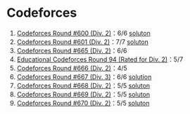 # Codeforces

1. [Codeforces Round #600 (Div. 2)](https://codeforces.com/contest/1253)：6/6 [soluton](https://blog.skqliao.com/index.php/archives/15/)
2. [Codeforces Round #601 (Div. 2)](https://codeforces.com/contest/1255)：7/7 [soluton](https://blog.skqliao.com/index.php/archives/20/)
3. [Codeforces Round #665 (Div. 2)](https://codeforces.com/contest/1401)：6/6
4. [Educational Codeforces Round 94 (Rated for Div. 2)](https://codeforces.com/contest/1400)：5/7
5. [Codeforces Round #666 (Div. 2)](https://codeforces.com/contest/1397)：4/5
6. [Codeforces Round #667 (Div. 3)](https://codeforces.com/contest/1409)：6/6 [solution](https://blog.skqliao.com/index.php/archives/29/)
7. [Codeforces Round #668 (Div. 2)](https://codeforces.com/contest/1405)：5/5 [soluton](https://blog.skqliao.com/index.php/archives/26/)
8. [Codeforces Round #669 (Div. 2)](https://codeforces.com/contest/1407)：5/5 [soluton](https://blog.skqliao.com/index.php/archives/28/)
9. [Codeforces Round #670 (Div. 2)](https://codeforces.com/contest/1406)：5/5 [soluton](https://blog.skqliao.com/index.php/archives/27/)